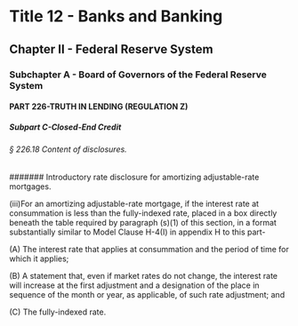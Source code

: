 
# Title 12 - Banks and Banking
## Chapter II - Federal Reserve System
### Subchapter A - Board of Governors of the Federal Reserve System
#### PART 226-TRUTH IN LENDING (REGULATION Z)
##### Subpart C-Closed-End Credit
###### § 226.18 Content of disclosures.
####### Introductory rate disclosure for amortizing adjustable-rate mortgages.

(iii)For an amortizing adjustable-rate mortgage, if the interest rate at consummation is less than the fully-indexed rate, placed in a box directly beneath the table required by paragraph (s)(1) of this section, in a format substantially similar to Model Clause H-4(I) in appendix H to this part-

(A) The interest rate that applies at consummation and the period of time for which it applies;

(B) A statement that, even if market rates do not change, the interest rate will increase at the first adjustment and a designation of the place in sequence of the month or year, as applicable, of such rate adjustment; and

(C) The fully-indexed rate.
